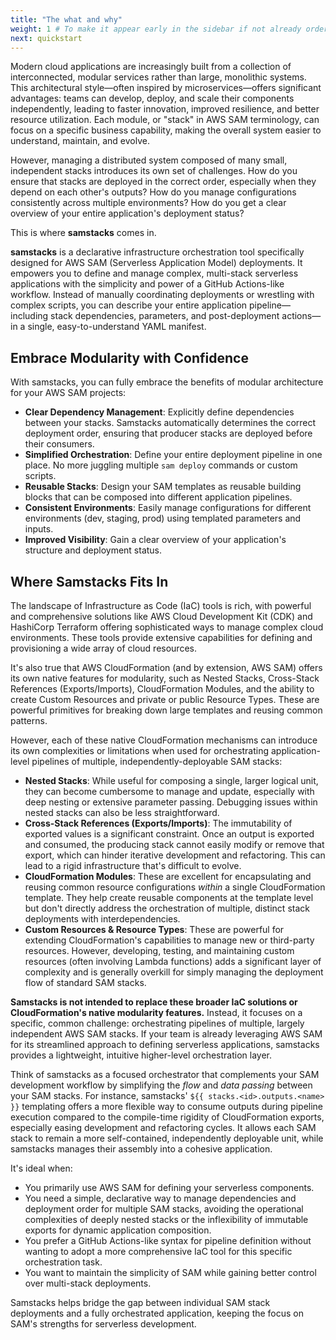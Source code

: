 ```yaml
---
title: "The what and why"
weight: 1 # To make it appear early in the sidebar if not already ordered by filename
next: quickstart
---
```


Modern cloud applications are increasingly built from a collection of interconnected, modular services rather than large, monolithic systems. This architectural style—often inspired by microservices—offers significant advantages: teams can develop, deploy, and scale their components independently, leading to faster innovation, improved resilience, and better resource utilization. Each module, or "stack" in AWS SAM terminology, can focus on a specific business capability, making the overall system easier to understand, maintain, and evolve.

However, managing a distributed system composed of many small, independent stacks introduces its own set of challenges. How do you ensure that stacks are deployed in the correct order, especially when they depend on each other's outputs? How do you manage configurations consistently across multiple environments? How do you get a clear overview of your entire application's deployment status?

This is where **samstacks** comes in.

**samstacks** is a declarative infrastructure orchestration tool specifically designed for AWS SAM (Serverless Application Model) deployments. It empowers you to define and manage complex, multi-stack serverless applications with the simplicity and power of a GitHub Actions-like workflow. Instead of manually coordinating deployments or wrestling with complex scripts, you can describe your entire application pipeline—including stack dependencies, parameters, and post-deployment actions—in a single, easy-to-understand YAML manifest.

## Embrace Modularity with Confidence

With samstacks, you can fully embrace the benefits of modular architecture for your AWS SAM projects:

-   **Clear Dependency Management**: Explicitly define dependencies between your stacks. Samstacks automatically determines the correct deployment order, ensuring that producer stacks are deployed before their consumers.
-   **Simplified Orchestration**: Define your entire deployment pipeline in one place. No more juggling multiple `sam deploy` commands or custom scripts.
-   **Reusable Stacks**: Design your SAM templates as reusable building blocks that can be composed into different application pipelines.
-   **Consistent Environments**: Easily manage configurations for different environments (dev, staging, prod) using templated parameters and inputs.
-   **Improved Visibility**: Gain a clear overview of your application's structure and deployment status.

## Where Samstacks Fits In

The landscape of Infrastructure as Code (IaC) tools is rich, with powerful and comprehensive solutions like AWS Cloud Development Kit (CDK) and HashiCorp Terraform offering sophisticated ways to manage complex cloud environments. These tools provide extensive capabilities for defining and provisioning a wide array of cloud resources.

It's also true that AWS CloudFormation (and by extension, AWS SAM) offers its own native features for modularity, such as Nested Stacks, Cross-Stack References (Exports/Imports), CloudFormation Modules, and the ability to create Custom Resources and private or public Resource Types. These are powerful primitives for breaking down large templates and reusing common patterns.

However, each of these native CloudFormation mechanisms can introduce its own complexities or limitations when used for orchestrating application-level pipelines of multiple, independently-deployable SAM stacks:

-   **Nested Stacks**: While useful for composing a single, larger logical unit, they can become cumbersome to manage and update, especially with deep nesting or extensive parameter passing. Debugging issues within nested stacks can also be less straightforward.
-   **Cross-Stack References (Exports/Imports)**: The immutability of exported values is a significant constraint. Once an output is exported and consumed, the producing stack cannot easily modify or remove that export, which can hinder iterative development and refactoring. This can lead to a rigid infrastructure that's difficult to evolve.
-   **CloudFormation Modules**: These are excellent for encapsulating and reusing common resource configurations *within* a single CloudFormation template. They help create reusable components at the template level but don't directly address the orchestration of multiple, distinct stack deployments with interdependencies.
-   **Custom Resources & Resource Types**: These are powerful for extending CloudFormation's capabilities to manage new or third-party resources. However, developing, testing, and maintaining custom resources (often involving Lambda functions) adds a significant layer of complexity and is generally overkill for simply managing the deployment flow of standard SAM stacks.

**Samstacks is not intended to replace these broader IaC solutions or CloudFormation's native modularity features.** Instead, it focuses on a specific, common challenge: orchestrating pipelines of multiple, largely independent AWS SAM stacks. If your team is already leveraging AWS SAM for its streamlined approach to defining serverless applications, samstacks provides a lightweight, intuitive higher-level orchestration layer.

Think of samstacks as a focused orchestrator that complements your SAM development workflow by simplifying the *flow* and *data passing* between your SAM stacks. For instance, samstacks' `${{ stacks.<id>.outputs.<name> }}` templating offers a more flexible way to consume outputs during pipeline execution compared to the compile-time rigidity of CloudFormation exports, especially easing development and refactoring cycles. It allows each SAM stack to remain a more self-contained, independently deployable unit, while samstacks manages their assembly into a cohesive application.

It's ideal when:

-   You primarily use AWS SAM for defining your serverless components.
-   You need a simple, declarative way to manage dependencies and deployment order for multiple SAM stacks, avoiding the operational complexities of deeply nested stacks or the inflexibility of immutable exports for dynamic application composition.
-   You prefer a GitHub Actions-like syntax for pipeline definition without wanting to adopt a more comprehensive IaC tool for this specific orchestration task.
-   You want to maintain the simplicity of SAM while gaining better control over multi-stack deployments.

Samstacks helps bridge the gap between individual SAM stack deployments and a fully orchestrated application, keeping the focus on SAM's strengths for serverless development. 